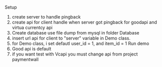Setup
1. create server to handle pingback
2. create api for client handle when server got pingback for goodapi and virtua currentcy api
3. Create database use file dump from mysql in folder Database
4. insert url api for client to "server" variable in  Demo class.
5. for Demo class, i set defautl user_id = 1, and item_id = 1
Run demo
1. Good api is default
2. if you want test with Vcapi you must change api from project paymentwall

